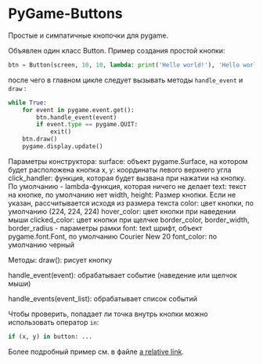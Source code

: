 # PyGame-Buttons

Простые и симпатичные кнопочки для pygame.

Объявлен один класс Button. Пример создания простой кнопки:

```python
btn = Button(screen, 10, 10, lambda: print('Hello world!'), 'Hello world!')
```

после чего в главном цикле следует вызывать методы `handle_event` и `draw` :

```python
while True:
    for event in pygame.event.get():
        btn.handle_event(event)
        if event.type == pygame.QUIT:
            exit()
    btn.draw()
    pygame.display.update()
```

Параметры конструктора:
surface: объект pygame.Surface, на котором будет расположена кнопка
x, y: координаты левого верхнего угла
click_handler: функция, которая будет вызвана при нажатии на кнопку. По умолчанию - lambda-функция, которая ничего не делает
text: текст на кнопке, по умолчанию нет
width, height: Размер кнопки. Если не указан, рассчитывается исходя из размера текста
color: цвет кнопки, по умолчанию (224, 224, 224)
hover_color: цвет кнопки при наведении мыши
clicked_color: цвет кнопки при щелчке
border_color, border_width, border_radius - параметры рамки
font: text шрифт, объект pygame.font.Font, по умолчанию Courier New 20
font_color: по умолчанию черный

Методы:
draw(): рисует кнопку

handle_event(event): обрабатывает событие (наведение или щелчок мыши)

handle_events(event_list): обрабатывает список событий

Чтобы проверить, попадает ли точка внутрь кнопки можно использовать оператор `in`:
```python
if (x, y) in button: ...
```

Более подробный пример см. в файле [a relative link](example.py).
